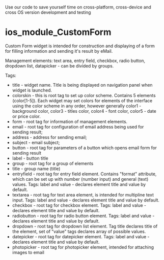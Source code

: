Use our code to save yourself time on cross-platform, cross-device and cross OS version development and testing
# ios_module_CustomForm
Custom Form widget is intended for construction and displaying of a form for filling information and sending it's result by eMail.

Management elements: text area, entry field, checkbox, radio button, dropdown list, datapicker - can be divided by groups.

Tags:

- title - widget name. Title is being displayed on navigation panel when widget is launched.
- colorskin - this is root tag to set up color scheme. Contains 5 elements (color[1-5]). Each widget may set colors for elements of the interface using the color scheme in any order, however generally color1 - background color, color3 - titles color, color4 - font color, color5 - date or price color.
- form - root tag for information of management elements.
 - email - root tag for configuration of email address being used for sending result;
  - address - address for sending email;
  - subject - email subject;
  - button - root tag for parameters of a button which opens email form for sending result
 - label - button title
- group - root tag for a group of elements
 - title - group name (title)
 - entryfield - root tag for entry field element. Contains "format" attribute, which can be set up with number (number input) and general (text) values. Tags: label and value - declares element title and value by default.
 - textarea - root tag for text area element, is intended for multipline text input. Tags: label and value - declares element title and value by default.
 - checkbox - root tag for checkbox element. Tags: label and value - declares element title and value by default.
 - radiobutton - root tag for radio button element. Tags: label and value - declares element title and value by default.
 - dropdown - root tag for dropdown list element. Tag title declares title of the element, set of "value" tags declares array of possible values.
 - datepicker - root tag for datepicker element. Tags: label and value - declares element title and value by default.
 - photopicker - root tag for photopicker element, intended for attaching images to email 
